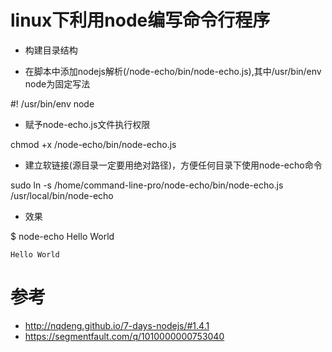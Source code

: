 # linux下利用node编写命令行程序

+ 构建目录结构

+ 在脚本中添加nodejs解析(/node-echo/bin/node-echo.js),其中/usr/bin/env node为固定写法

#! /usr/bin/env node

+ 赋予node-echo.js文件执行权限

chmod +x /node-echo/bin/node-echo.js

+ 建立软链接(源目录一定要用绝对路径)，方便任何目录下使用node-echo命令

sudo ln -s /home/command-line-pro/node-echo/bin/node-echo.js /usr/local/bin/node-echo

+ 效果

$ node-echo  Hello World

    Hello World
# 参考
+ http://nqdeng.github.io/7-days-nodejs/#1.4.1
+ https://segmentfault.com/q/1010000000753040
